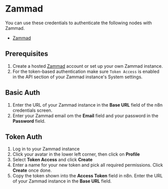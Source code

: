 # Zammad

You can use these credentials to authenticate the following nodes with Zammad.

- [Zammad](/integrations/builtin/app-nodes/n8n-nodes-base.zammad/)

## Prerequisites

1. Create a hosted [Zammad](https://zammad.com/) account or set up your own Zammad instance.
2. For the token-based authentication make sure `Token Access` is enabled in the API section of your Zammad instance's System settings.

## Basic Auth

1. Enter the URL of your Zammad instance in the **Base URL** field of the n8n credentials screen.
2. Enter your Zammad email om the **Email** field and your password in the **Password** field.

## Token Auth

1. Log in to your Zammad instance
2. Click your avatar in the lower left corner, then click on **Profile**
3. Select **Token Access** and click **Create**
4. Enter a name for your new token and pick all required permissions. Click **Create** once done.
5. Copy the token shown into the **Access Token** field in n8n. Enter the URL of your Zammad instance in the **Base URL** field.
